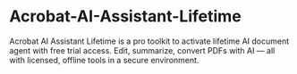 # Acrobat-AI-Assistant-Lifetime
Acrobat AI Assistant Lifetime is a pro toolkit to activate lifetime AI document agent with free trial access. Edit, summarize, convert PDFs with AI — all with licensed, offline tools in a secure environment.
